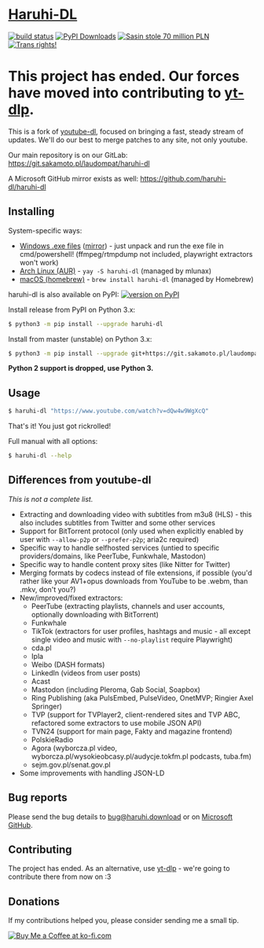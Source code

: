 # [Haruhi-DL](https://haruhi.download/)

[![build status](https://img.shields.io/gitlab/pipeline/laudom/haruhi-dl/master?gitlab_url=https%3A%2F%2Fgit.sakamoto.pl&style=flat-square)](https://git.sakamoto.pl/laudom/haruhi-dl/-/pipelines)
[![PyPI Downloads](https://img.shields.io/pypi/dm/haruhi-dl?style=flat-square)](https://pypi.org/project/haruhi-dl/)
[![Sasin stole 70 million PLN](https://img.shields.io/badge/Sasin-stole%2070%20million%20PLN-orange?style=flat-square)](https://www.planeta.pl/Wiadomosci/Polityka/Ile-kosztowaly-karty-wyborcze-Sasin-do-wiezienia-Wybory-odwolane)
[![Trans rights!](https://img.shields.io/badge/Trans-rights!-5BCEFA?style=flat-square)](http://transfuzja.org/en/artykuly/trans_people_in_poland/situation.htm)

# This project has ended. Our forces have moved into contributing to  [yt-dlp](https://github.com/yt-dlp/yt-dlp).

This is a fork of [youtube-dl](https://yt-dl.org/), focused on bringing a fast, steady stream of updates. We'll do our best to merge patches to any site, not only youtube.

Our main repository is on our GitLab: https://git.sakamoto.pl/laudompat/haruhi-dl

A Microsoft GitHub mirror exists as well: https://github.com/haruhi-dl/haruhi-dl

## Installing

System-specific ways:

- [Windows .exe files](https://git.sakamoto.pl/laudompat/haruhi-dl/-/releases) ([mirror](https://github.com/haruhi-dl/haruhi-dl/releases)) - just unpack and run the exe file in cmd/powershell! (ffmpeg/rtmpdump not included, playwright extractors won't work)
- [Arch Linux (AUR)](https://aur.archlinux.org/packages/haruhi-dl/) - `yay -S haruhi-dl` (managed by mlunax)
- [macOS (homebrew)](https://formulae.brew.sh/formula/haruhi-dl) - `brew install haruhi-dl` (managed by Homebrew)

haruhi-dl is also available on PyPI: [![version on PyPI](https://img.shields.io/pypi/v/haruhi-dl?style=flat-square)](https://pypi.org/project/haruhi-dl/)

Install release from PyPI on Python 3.x:

```sh
$ python3 -m pip install --upgrade haruhi-dl
```

Install from master (unstable) on Python 3.x:

```sh
$ python3 -m pip install --upgrade git+https://git.sakamoto.pl/laudompat/haruhi-dl.git
```

**Python 2 support is dropped, use Python 3.**

## Usage

```sh
$ haruhi-dl "https://www.youtube.com/watch?v=dQw4w9WgXcQ"
```

That's it! You just got rickrolled!

Full manual with all options:

```sh
$ haruhi-dl --help
```

## Differences from youtube-dl

_This is not a complete list._

- Extracting and downloading video with subtitles from m3u8 (HLS) - this also includes subtitles from Twitter and some other services
- Support for BitTorrent protocol (only used when explicitly enabled by user with `--allow-p2p` or `--prefer-p2p`; aria2c required)
- Specific way to handle selfhosted services (untied to specific providers/domains, like PeerTube, Funkwhale, Mastodon)
- Specific way to handle content proxy sites (like Nitter for Twitter)
- Merging formats by codecs instead of file extensions, if possible (you'd rather like your AV1+opus downloads from YouTube to be .webm, than .mkv, don't you?)
- New/improved/fixed extractors:
  - PeerTube (extracting playlists, channels and user accounts, optionally downloading with BitTorrent)
  - Funkwhale
  - TikTok (extractors for user profiles, hashtags and music - all except single video and music with `--no-playlist` require Playwright)
  - cda.pl
  - Ipla
  - Weibo (DASH formats)
  - LinkedIn (videos from user posts)
  - Acast
  - Mastodon (including Pleroma, Gab Social, Soapbox)
  - Ring Publishing (aka PulsEmbed, PulseVideo, OnetMVP; Ringier Axel Springer)
  - TVP (support for TVPlayer2, client-rendered sites and TVP ABC, refactored some extractors to use mobile JSON API)
  - TVN24 (support for main page, Fakty and magazine frontend)
  - PolskieRadio
  - Agora (wyborcza.pl video, wyborcza.pl/wysokieobcasy.pl/audycje.tokfm.pl podcasts, tuba.fm)
  - sejm.gov.pl/senat.gov.pl
- Some improvements with handling JSON-LD

## Bug reports

Please send the bug details to <bug@haruhi.download> or on [Microsoft GitHub](https://github.com/haruhi-dl/haruhi-dl/issues).

## Contributing

The project has ended. As an alternative, use [yt-dlp](https://github.com/yt-dlp/yt-dlp) - we're going to contribute there from now on :3

## Donations

If my contributions helped you, please consider sending me a small tip.

[![Buy Me a Coffee at ko-fi.com](https://cdn.ko-fi.com/cdn/kofi1.png?v=2)](https://ko-fi.com/selfisekai)
